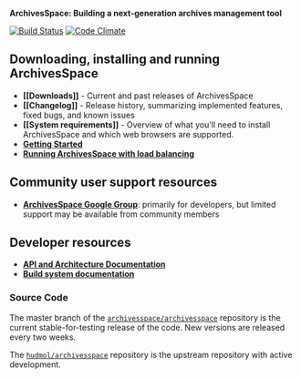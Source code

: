 **ArchivesSpace: Building a next-generation archives management tool**

[![Build Status](https://travis-ci.org/archivesspace/archivesspace.png?branch=master)](https://travis-ci.org/archivesspace/archivesspace) [![Code Climate](https://codeclimate.com/github/archivesspace/archivesspace.png)](https://codeclimate.com/github/archivesspace/archivesspace)

## Downloading, installing and running ArchivesSpace

* **[[Downloads]]** - Current and past releases of ArchivesSpace
* **[[Changelog]]** - Release history, summarizing implemented features, fixed bugs, and known issues
* **[[System requirements]]** - Overview of what you'll need to install ArchivesSpace and which web browsers are supported.
* **[Getting Started](https://github.com/archivesspace/archivesspace/#getting-started)**  
* **[Running ArchivesSpace with load balancing](https://github.com/archivesspace/archivesspace/tree/master/clustering#readme)**

## Community user support resources
* **[ArchivesSpace Google Group](http://groups.google.com/group/archivesspace)**: primarily for developers, but limited support may be available from community members

## Developer resources
* **[API and Architecture Documentation](http://archivesspace.github.com/archivesspace/doc/)**
* **[Build system documentation](https://github.com/hudmol/archivesspace/blob/master/build/README.md)**

### Source Code
The master branch of the [`archivesspace/archivesspace`](https://github.com/archivesspace/archivesspace) repository is the current stable-for-testing release of the code.  New versions are released every two weeks.

The [`hudmol/archivesspace`](https://github.com/hudmol/archivesspace) repository is the upstream repository with active development.